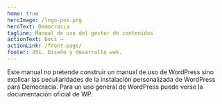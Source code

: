 ```yaml
---
home: true
heroImage: /logo-pos.png
heroText: Democracia
tagline: Manual de uso del gestor de contenidos
actionText: Docs →
actionLink: /front-page/
footer: 451. Diseño y desarrollo web.
---
```


Este manual no pretende construir un manual de uso de WordPress sino explicar las peculiaridades de la instalación personalizada de WordPress para Democracia. Para un uso general de WordPress puede verse la documentación oficial de WP.
